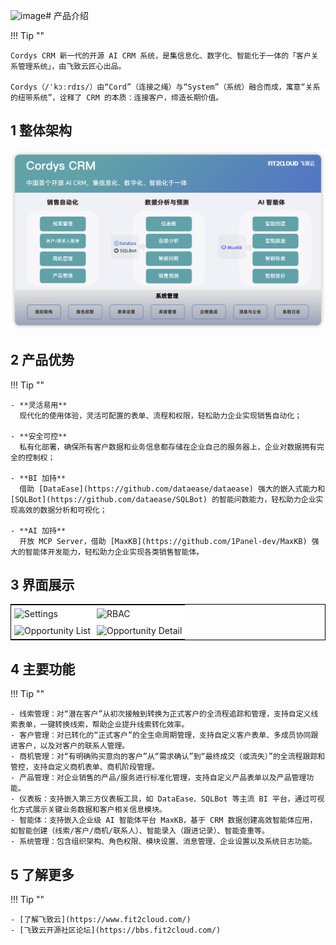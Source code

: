 <img width="2056" height="464" alt="image" src="https://github.com/user-attachments/assets/3442e9bb-3172-44b1-9cb1-94d4a7667aba" /># 产品介绍

!!! Tip ""

    Cordys CRM 新一代的开源 AI CRM 系统，是集信息化、数字化、智能化于一体的「客户关系管理系统」，由飞致云匠心出品。
    
    Cordys（/ˈkɔːrdɪs/）由“Cord”（连接之绳）与“System”（系统）融合而成，寓意“关系的纽带系统”，诠释了 CRM 的本质：连接客户，缔造长期价值。

## 1 整体架构 

![功能架构](./img/index/system-arch.png)

## 2 产品优势 

!!! Tip "" 

    - **灵活易用**      
      现代化的使用体验，灵活可配置的表单、流程和权限，轻松助力企业实现销售自动化；

    - **安全可控**    
      私有化部署，确保所有客户数据和业务信息都存储在企业自己的服务器上，企业对数据拥有完全的控制权；

    - **BI 加持**      
      借助 [DataEase](https://github.com/dataease/dataease) 强大的嵌入式能力和 [SQLBot](https://github.com/dataease/SQLBot) 的智能问数能力，轻松助力企业实现高效的数据分析和可视化；

    - **AI 加持**    
      开放 MCP Server，借助 [MaxKB](https://github.com/1Panel-dev/MaxKB) 强大的智能体开发能力，轻松助力企业实现各类销售智能体。

## 3 界面展示

<table style="border-collapse: collapse; border: 1px solid black;">
  <tr>
    <td style="padding: 5px;background-color:#fff;"><img src= "https://resource.fit2cloud.com/1panel/cordys-crm/img/setting.png" alt="Settings" /></td>
    <td style="padding: 5px;background-color:#fff;"><img src= "https://resource.fit2cloud.com/1panel/cordys-crm/img/rbac.png" alt="RBAC" /></td>
  </tr>
  <tr>
    <td style="padding: 5px;background-color:#fff;"><img src= "https://resource.fit2cloud.com/1panel/cordys-crm/img/opportunity.png" alt="Opportunity List" /></td>
    <td style="padding: 5px;background-color:#fff;"><img src= "https://resource.fit2cloud.com/1panel/cordys-crm/img/opportunity-detail.png" alt="Opportunity Detail" /></td>
  </tr>
</table>

## 4 主要功能

!!! Tip ""

    - 线索管理：对“潜在客户”从初次接触到转换为正式客户的全流程追踪和管理，支持自定义线索表单，一键转换线索，帮助企业提升线索转化效率。
    - 客户管理：对已转化的“正式客户”的全生命周期管理，支持自定义客户表单、多成员协同跟进客户，以及对客户的联系人管理。
    - 商机管理：对“有明确购买意向的客户”从“需求确认”到“最终成交（或流失）”的全流程跟踪和管控，支持自定义商机表单、商机阶段管理。
    - 产品管理：对企业销售的产品/服务进行标准化管理，支持自定义产品表单以及产品管理功能。
    - 仪表板：支持嵌入第三方仪表板工具，如 DataEase、SQLBot 等主流 BI 平台，通过可视化方式展示关键业务数据和客户相关信息模块。
    - 智能体：支持嵌入企业级 AI 智能体平台 MaxKB，基于 CRM 数据创建高效智能体应用， 如智能创建（线索/客户/商机/联系人）、智能录入（跟进记录）、智能查重等。
    - 系统管理：包含组织架构、角色权限、模块设置、消息管理、企业设置以及系统日志功能。

## 5  了解更多

!!! Tip ""

    - [了解飞致云](https://www.fit2cloud.com/) 
    - [飞致云开源社区论坛](https://bbs.fit2cloud.com/)
